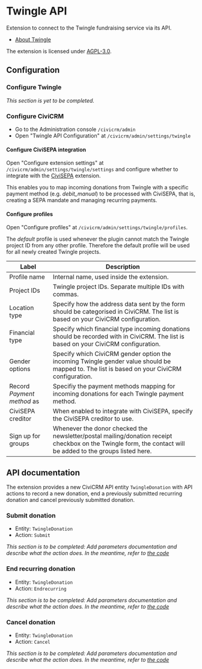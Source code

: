 # Twingle API

Extension to connect to the Twingle fundraising service via its API.

* [About Twingle](https://www.twingle.de/)

The extension is licensed under
[AGPL-3.0](https://github.com/systopia/de.systopia.twingle/blob/master/LICENSE.txt).

## Configuration

### Configure Twingle

*This section is yet to be completed.*

### Configure CiviCRM

- Go to the Administration console `/civicrm/admin`
- Open "Twingle API Configuration" at `/civicrm/admin/settings/twingle`

#### Configure CiviSEPA integration

Open "Configure extension settings" at
`/civicrm/admin/settings/twingle/settings` and configure whether to integrate
with the [CiviSEPA](https://github.com/project60/org.project60.sepa) extension.

This enables you to map incoming donations from Twingle with a specific payment
method (e.g. *debit_manual*) to be processed with CiviSEPA, that is, creating a
SEPA mandate and managing recurring payments.

#### Configure profiles

Open "Configure profiles" at `/civicrm/admin/settings/twingle/profiles`.

The *default* profile is used whenever the plugin cannot match the Twingle
project ID from any other profile. Therefore the default profile will be used
for all newly created Twingle projects.

| Label                      | Description                                                                                                                                                  |
|----------------------------|--------------------------------------------------------------------------------------------------------------------------------------------------------------|
| Profile name               | Internal name, used inside the extension.                                                                                                                    |
| Project IDs                | Twingle project IDs. Separate multiple IDs with commas.                                                                                                      |
| Location type              | Specify how the address data sent by the form should be categorised in CiviCRM. The list is based on your CiviCRM configuration.                             |
| Financial type             | Specify which financial type incoming donations should be recorded with in CiviCRM. The list is based on your CiviCRM configuration.                         |
| Gender options             | Specify which CiviCRM gender option the incoming Twingle gender value should be mapped to. The list is based on your CiviCRM configuration.                  |
| Record *Payment method* as | Specifiy the payment methods mapping for incoming donations for each Twingle payment method.                                                                 |
| CiviSEPA creditor          | When enabled to integrate with CiviSEPA, specify the CiviSEPA creditor to use.                                                                               |
| Sign up for groups         | Whenever the donor checked the newsletter/postal mailing/donation receipt checkbox on the Twingle form, the contact will be added to the groups listed here. |


## API documentation

The extension provides a new CiviCRM API entity `TwingleDonation` with API
actions to record a new donation, end a previously submitted recurring donation
and cancel previously submitted donation.

### Submit donation

- Entity: `TwingleDonation`
- Action: `Submit`

*This section is to be completed: Add parameters documentation and describe what
the action does. In the meantime, refer to
[the code](https://github.com/systopia/de.systopia.twingle/blob/master/api/v3/TwingleDonation/Submit.php)*

### End recurring donation

- Entity: `TwingleDonation`
- Action: `Endrecurring`

*This section is to be completed: Add parameters documentation and describe what
the action does. In the meantime, refer to
[the code](https://github.com/systopia/de.systopia.twingle/blob/master/api/v3/TwingleDonation/Endrecurring.php)*

### Cancel donation

- Entity: `TwingleDonation`
- Action: `Cancel`

*This section is to be completed: Add parameters documentation and describe what
the action does. In the meantime, refer to
[the code](https://github.com/systopia/de.systopia.twingle/blob/master/api/v3/TwingleDonation/Cancel.php)*
